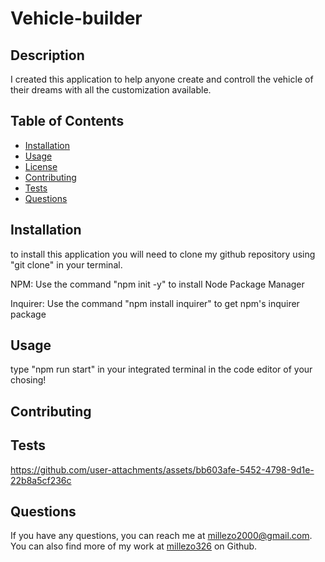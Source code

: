 
# Vehicle-builder



## Description
I created this application to help anyone create and controll the vehicle of their dreams with all the customization available. 

## Table of Contents
- [Installation](#installation)
- [Usage](#usage)
- [License](#license)
- [Contributing](#contributing)
- [Tests](#tests)
- [Questions](#questions)

## Installation
to install this application you will need to clone my github repository using "git clone" in your terminal.

NPM: Use the command "npm init -y" to install Node Package Manager

Inquirer: Use the command "npm install inquirer" to get npm's inquirer package

## Usage
type "npm run start" in your integrated terminal in the code editor of your chosing!



## Contributing


## Tests



https://github.com/user-attachments/assets/bb603afe-5452-4798-9d1e-22b8a5cf236c





## Questions
If you have any questions, you can reach me at [millezo2000@gmail.com](mailto:millezo2000@gmail.com). You can also find more of my work at [millezo326](https://github.com/millezo326) on Github.
